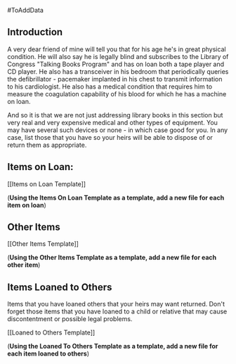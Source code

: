 #ToAddData 

## Introduction
A very dear friend of mine will tell you that for his age he's in great physical condition.  He will also say he is legally blind and subscribes to the Library of Congress "Talking Books Program" and has on loan both a tape player and CD player.  He also has a transceiver in his bedroom that periodically queries the defibrillator - pacemaker implanted in his chest to transmit information to his cardiologist.  He also has a medical condition that requires him to measure the coagulation capability of his blood for which he has a machine on loan.

And so it is that we are not just addressing library books in this section but very real and very expensive medical and other types of equipment.  You may have several such devices or none - in which case good for you.  In any case, list those that you have so your heirs will be able to dispose of or return them as appropriate.

## Items on Loan:
[[Items on Loan Template]]

(**Using the Items On Loan Template as a template, add a new file for each item on loan**)

## Other Items
[[Other Items Template]]

(**Using the Other Items Template as a template, add a new file for each other item**)

## Items Loaned to Others
Items that you have loaned others that your heirs may want returned.  Don't forget those items that you have loaned to a child or relative that may cause discontentment or possible legal problems.

[[Loaned to Others Template]]

(**Using the Loaned To Others Template as a template, add a new file for each item loaned to others**)
